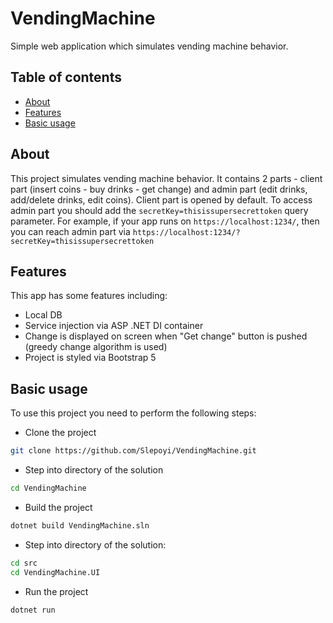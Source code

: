 # VendingMachine
Simple web application which simulates vending machine behavior.

## Table of contents
* [About](#about)
* [Features](#features)
* [Basic usage](#basic-usage)

## About
This project simulates vending machine behavior. It contains 2 parts - client part (insert coins - buy drinks - get change) and admin part (edit drinks, add/delete drinks, edit coins).
Client part is opened by default. To access admin part you should add the ```secretKey=thisissupersecrettoken``` query parameter. For example, if your app runs on ```https://localhost:1234/```, then you can reach admin part via ```https://localhost:1234/?secretKey=thisissupersecrettoken```

## Features
This app has some features including:
* Local DB
* Service injection via ASP .NET DI container
* Change is displayed on screen when "Get change" button is pushed (greedy change algorithm is used)
* Project is styled via Bootstrap 5

## Basic usage
To use this project you need to perform the following steps:
* Clone the project
```bash
git clone https://github.com/Slepoyi/VendingMachine.git
```
* Step into directory of the solution
```bash
cd VendingMachine
```
* Build the project
```bash
dotnet build VendingMachine.sln
```
* Step into directory of the solution:
```bash
cd src
cd VendingMachine.UI
```
* Run the project
```bash
dotnet run
```
